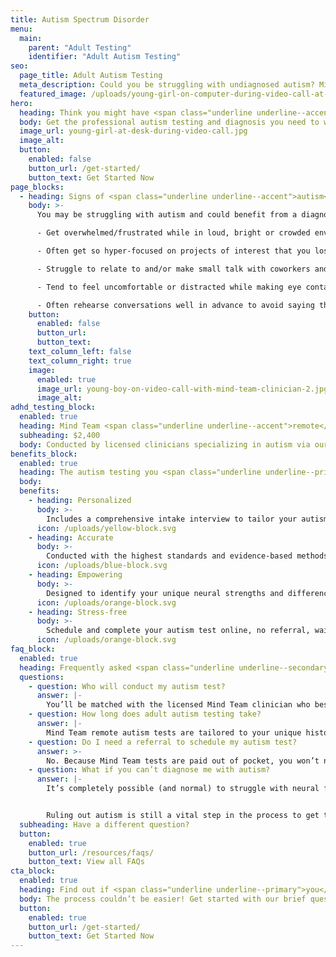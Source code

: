 ```yaml
---
title: Autism Spectrum Disorder
menu:
  main:
    parent: "Adult Testing"
    identifier: "Adult Autism Testing"
seo:
  page_title: Adult Autism Testing
  meta_description: Could you be struggling with undiagnosed autism? Mind Team online adult autism tests are the professional, stress-free way to get answers.
  featured_image: /uploads/young-girl-on-computer-during-video-call-at-desk.jpg
hero:
  heading: Think you might have <span class="underline underline--accent">autism</span>?
  body: Get the professional autism testing and diagnosis you need to work <em>with</em> your mind, all from the comfort of home.
  image_url: young-girl-at-desk-during-video-call.jpg
  image_alt:
  button:
    enabled: false
    button_url: /get-started/
    button_text: Get Started Now
page_blocks:
  - heading: Signs of <span class="underline underline--accent">autism</span> in adults
    body: >-
      You may be struggling with autism and could benefit from a diagnosis if you:

      - Get overwhelmed/frustrated while in loud, bright or crowded environments. 

      - Often get so hyper-focused on projects of interest that you lose track of time. 

      - Struggle to relate to and/or make small talk with coworkers and peers. 

      - Tend to feel uncomfortable or distracted while making eye contact. 

      - Often rehearse conversations well in advance to avoid saying the “wrong” thing.
    button:
      enabled: false
      button_url:
      button_text:
    text_column_left: false
    text_column_right: true
    image:
      enabled: true
      image_url: young-boy-on-video-call-with-mind-team-clinician-2.jpg
      image_alt:
adhd_testing_block:
  enabled: true
  heading: Mind Team <span class="underline underline--accent">remote</span> adult autism testing.
  subheading: $2,400
  body: Conducted by licensed clinicians specializing in autism via our secure, remote platform.
benefits_block:
  enabled: true
  heading: The autism testing you <span class="underline underline--primary">deserve</span>.
  body:
  benefits:
    - heading: Personalized
      body: >-
        Includes a comprehensive intake interview to tailor your autism assessment and results to your unique background and concerns.
      icon: /uploads/yellow-block.svg
    - heading: Accurate
      body: >-
        Conducted with the highest standards and evidence-based methods.
      icon: /uploads/blue-block.svg
    - heading: Empowering
      body: >-
        Designed to identify your unique neural strengths and differences and guide you on the best path to work <em>with</em> your mind.
      icon: /uploads/orange-block.svg
    - heading: Stress-free
      body: >-
        Schedule and complete your autism test online, no referral, wait-time or commute necessary.
      icon: /uploads/orange-block.svg
faq_block:
  enabled: true
  heading: Frequently asked <span class="underline underline--secondary">autism testing</span> questions
  questions:
    - question: Who will conduct my autism test?
      answer: |-
        You’ll be matched with the licensed Mind Team clinician who best fits your needs, like those on our team specializing in autism.
    - question: How long does adult autism testing take?
      answer: |-
        Mind Team remote autism tests are tailored to your unique history, background and concerns, and vary in length. We’ll prepare you with what to expect before your test.
    - question: Do I need a referral to schedule my autism test?
      answer: >-
        No. Because Mind Team tests are paid out of pocket, you won’t need to obtain or wait for a referral to schedule your autism test.
    - question: What if you can’t diagnose me with autism?
      answer: |-
        It’s completely possible (and normal) to struggle with neural functions related to autism without meeting the full symptomatic requirements for an official condition diagnosis. 


        Ruling out autism is still a vital step in the process to get the answers and support you need to work <em>with</em> your unique mind, and Mind Team treatment services can help, regardless if you have an official autism diagnosis or not.
  subheading: Have a different question?
  button:
    enabled: true
    button_url: /resources/faqs/
    button_text: View all FAQs
cta_block:
  enabled: true
  heading: Find out if <span class="underline underline--primary">you</span> have autism.
  body: The process couldn’t be easier! Get started with our brief questionnaire.
  button:
    enabled: true
    button_url: /get-started/
    button_text: Get Started Now
---
```


